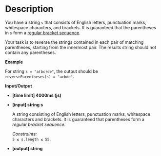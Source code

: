 # Description
You have a string `s` that consists of English letters, punctuation marks, whitespace characters, and brackets. It is guaranteed that the parentheses in `s` form a [regular bracket sequence](keyword://regular-bracket-sequence).

Your task is to reverse the strings contained in each pair of matching parentheses, starting from the innermost pair. The results string should not contain any parentheses.

**Example**

For string `s = "a(bc)de"`, the output should be  
`reverseParentheses(s) = "acbde"`.

**Input/Output**

*   **[time limit] 4000ms (js)**

*   **[input] string s**

    A string consisting of English letters, punctuation marks, whitespace characters and brackets. It is guaranteed that parentheses form a _regular bracket sequence_.

    _Constraints:_  
    `5 ≤ s.length ≤ 55`.

*   **[output] string**